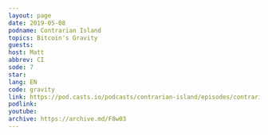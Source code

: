 ```yaml
---
layout: page
date: 2019-05-08
podname: Contrarian Island
topics: Bitcoin's Gravity
guests: 
host: Matt
abbrev: CI
sode: 7
star: 
lang: EN
code: gravity
link: https://pod.casts.io/podcasts/contrarian-island/episodes/contrarian-island-7-gigi-bitcoin-s-gravity
podlink: 
youtube: 
archive: https://archive.md/F8w03
---
```

